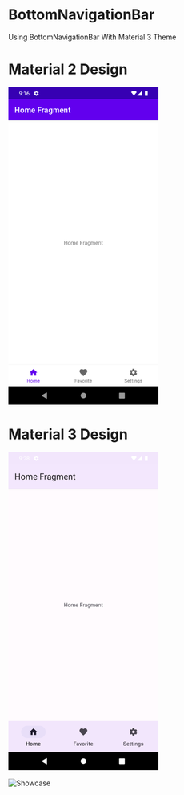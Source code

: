 # BottomNavigationBar
Using BottomNavigationBar With Material 3 Theme

# Material 2 Design
<img src="/screenshot/Screenshot_m2.png" width="300">

# Material 3 Design
<img src="/screenshot/Screenshot_m3.png" width="300">

![Showcase](.github/screenshot/M3Demo.gif)
